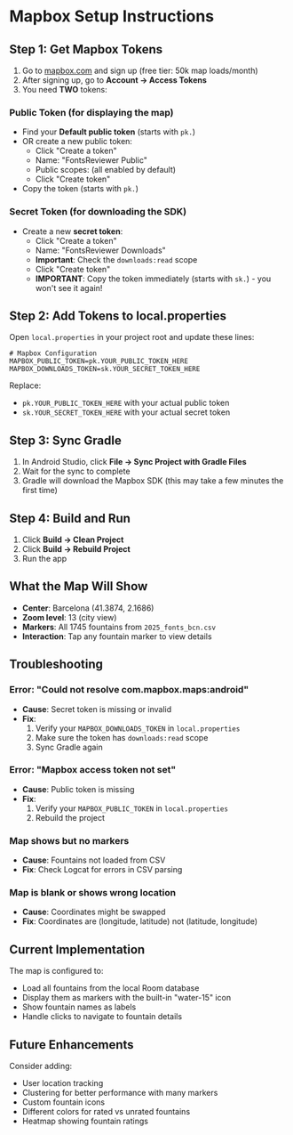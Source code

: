 # Mapbox Setup Instructions

## Step 1: Get Mapbox Tokens

1. Go to [mapbox.com](https://mapbox.com) and sign up (free tier: 50k map loads/month)
2. After signing up, go to **Account → Access Tokens**
3. You need **TWO** tokens:

### Public Token (for displaying the map)
- Find your **Default public token** (starts with `pk.`)
- OR create a new public token:
  - Click "Create a token"
  - Name: "FontsReviewer Public"
  - Public scopes: (all enabled by default)
  - Click "Create token"
- Copy the token (starts with `pk.`)

### Secret Token (for downloading the SDK)
- Create a new **secret token**:
  - Click "Create a token"
  - Name: "FontsReviewer Downloads"
  - **Important**: Check the `downloads:read` scope
  - Click "Create token"
  - **IMPORTANT**: Copy the token immediately (starts with `sk.`) - you won't see it again!

## Step 2: Add Tokens to local.properties

Open `local.properties` in your project root and update these lines:

```properties
# Mapbox Configuration
MAPBOX_PUBLIC_TOKEN=pk.YOUR_PUBLIC_TOKEN_HERE
MAPBOX_DOWNLOADS_TOKEN=sk.YOUR_SECRET_TOKEN_HERE
```

Replace:
- `pk.YOUR_PUBLIC_TOKEN_HERE` with your actual public token
- `sk.YOUR_SECRET_TOKEN_HERE` with your actual secret token

## Step 3: Sync Gradle

1. In Android Studio, click **File → Sync Project with Gradle Files**
2. Wait for the sync to complete
3. Gradle will download the Mapbox SDK (this may take a few minutes the first time)

## Step 4: Build and Run

1. Click **Build → Clean Project**
2. Click **Build → Rebuild Project**
3. Run the app

## What the Map Will Show

- **Center**: Barcelona (41.3874, 2.1686)
- **Zoom level**: 13 (city view)
- **Markers**: All 1745 fountains from `2025_fonts_bcn.csv`
- **Interaction**: Tap any fountain marker to view details

## Troubleshooting

### Error: "Could not resolve com.mapbox.maps:android"
- **Cause**: Secret token is missing or invalid
- **Fix**: 
  1. Verify your `MAPBOX_DOWNLOADS_TOKEN` in `local.properties`
  2. Make sure the token has `downloads:read` scope
  3. Sync Gradle again

### Error: "Mapbox access token not set"
- **Cause**: Public token is missing
- **Fix**: 
  1. Verify your `MAPBOX_PUBLIC_TOKEN` in `local.properties`
  2. Rebuild the project

### Map shows but no markers
- **Cause**: Fountains not loaded from CSV
- **Fix**: Check Logcat for errors in CSV parsing

### Map is blank or shows wrong location
- **Cause**: Coordinates might be swapped
- **Fix**: Coordinates are (longitude, latitude) not (latitude, longitude)

## Current Implementation

The map is configured to:
- Load all fountains from the local Room database
- Display them as markers with the built-in "water-15" icon
- Show fountain names as labels
- Handle clicks to navigate to fountain details

## Future Enhancements

Consider adding:
- User location tracking
- Clustering for better performance with many markers
- Custom fountain icons
- Different colors for rated vs unrated fountains
- Heatmap showing fountain ratings
